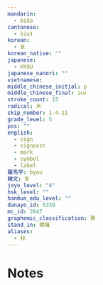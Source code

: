```yaml
---
mandarin:
  - biāo
cantonese:
  - biu1
korean:
  - 표
korean_native: ""
japanese:
  - HYOU
japanese_nanori: ""
vietnamese:
middle_chinese_initial: p
middle_chinese_final: iᴇu
stroke_count: 15
radical: 木
skip_number: 1-4-11
grade_level: 5
pos: ""
english:
  - sign
  - signpost
  - mark
  - symbol
  - label
羅馬字: byou
韓文: 뵷
joyo_level: "4"
hsk_level: ""
hanmun_edu_level: ""
danayo_id: 5339
mc_id: 2847
graphemic_classification: 票
stand_in: 標識
aliases:
  - 标
---
```


# Notes
